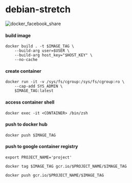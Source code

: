 # debian-stretch

![docker_facebook_share](https://user-images.githubusercontent.com/26479/113612228-d7151d00-964f-11eb-9d5c-66b8c07ca5cc.png)

#### build image
```
docker build . -t $IMAGE_TAG \
	--build-arg user=$USER \
	--build-arg host_key="$HOST_KEY" \
	--no-cache
```

#### create container
```
docker run -it -v /sys/fs/cgroup:/sys/fs/cgroup:ro \
	--cap-add SYS_ADMIN \
	$IMAGE_TAG:latest
```

#### access container shell
```
docker exec -it <CONTAINER> /bin/zsh
```

#### push to docker hub
```
docker push $IMAGE_TAG
```

#### push to google container registry
```
export PROJECT_NAME='project'
```

```
docker tag $IMAGE_TAG gcr.io/$PROJECT_NAME/$IMAGE_TAG
```

```
docker push gcr.io/$PROJECT_NAME/$IMAGE_TAG
```
